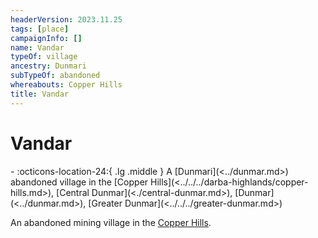 ```yaml
---
headerVersion: 2023.11.25
tags: [place]
campaignInfo: []
name: Vandar
typeOf: village
ancestry: Dunmari
subTypeOf: abandoned
whereabouts: Copper Hills
title: Vandar
---
```


# Vandar
<div class="grid cards ext-narrow-margin ext-one-column" markdown>
-    :octicons-location-24:{ .lg .middle } A [Dunmari](<../dunmar.md>) abandoned village in the [Copper Hills](<../../../darba-highlands/copper-hills.md>), [Central Dunmar](<./central-dunmar.md>), [Dunmar](<../dunmar.md>), [Greater Dunmar](<../../../greater-dunmar.md>)  
</div>


An abandoned mining village in the [Copper Hills](<../../../darba-highlands/copper-hills.md>).